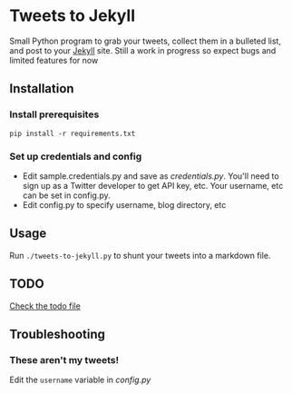 # Tweets to Jekyll

Small Python program to grab your tweets, collect them in a bulleted list, and post to your [Jekyll](https://jekyllrb.com/) site. Still a work in progress so expect bugs and limited features for now

## Installation

### Install prerequisites

```
pip install -r requirements.txt
```

### Set up credentials and config

* Edit sample.credentials.py and save as *credentials.py*. You'll need to sign up as a Twitter developer to get API key, etc. Your username, etc can be set in config.py.
* Edit config.py to specify username, blog directory, etc

## Usage

Run `./tweets-to-jekyll.py` to shunt your tweets into a markdown file.

## TODO

[Check the todo file](TODO.md)

## Troubleshooting

### These aren't my tweets!

Edit the `username` variable in *config.py*

